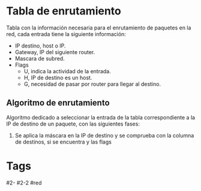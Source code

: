 # Tabla de enrutamiento
Tabla con la información necesaria para el enrutamiento de paquetes en la red, cada entrada tiene la siguiente información:
- IP destino, host o IP.
- Gateway, IP del siguiente router.
- Mascara de subred.
- Flags
	- U, indica la actividad de la entrada.
	- H, IP de destino es un host.
	- G, necesidad de pasar por router para llegar al destino.
## Algoritmo de enrutamiento
Algoritmo dedicado a seleccionar la entrada de la tabla correspondiente a la IP de destino de un paquete, con las siguientes fases:
1. Se aplica la máscara en la IP de destino y se comprueba con la columna de destinos, si se encuentra y las flags 
# Tags
#2- 
#2-2 
#red